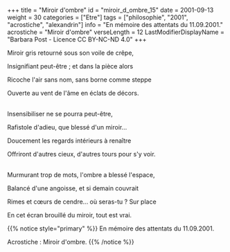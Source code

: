 +++
title = "Miroir d'ombre"
id = "miroir_d_ombre_15"
date = 2001-09-13
weight = 30
categories = ["Etre"]
tags = ["philosophie", "2001", "acrostiche", "alexandrin"]
info = "En mémoire des attentats du 11.09.2001."
acrostiche = "Miroir d'ombre"
verseLength = 12
LastModifierDisplayName = "Barbara Post - Licence CC BY-NC-ND 4.0"
+++

Miroir gris retourné sous son voile de crêpe,

Insignifiant peut-être ; et dans la pièce alors

Ricoche l'air sans nom, sans borne comme steppe

Ouverte au vent de l'âme en éclats de décors.

 \
Insensibiliser ne se pourra peut-être,

Rafistole d'adieu, que blessé d'un miroir...

Doucement les regards intérieurs à renaître

Offriront d'autres cieux, d'autres tours pour s'y voir.

 \
Murmurant trop de mots, l'ombre a blessé l'espace,

Balancé d'une angoisse, et si demain couvrait

Rimes et cœurs de cendre... où seras-tu ? Sur place

En cet écran brouillé du miroir, tout est vrai.

{{% notice style="primary" %}}
En mémoire des attentats du 11.09.2001.

Acrostiche : Miroir d'ombre.
{{% /notice %}}
